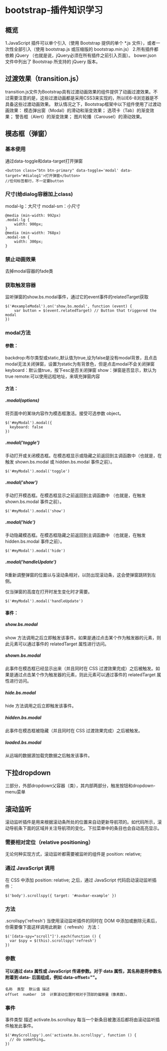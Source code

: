 # bootstrap-插件知识学习
## 概览
1.JavaScript 插件可以单个引入（使用 Bootstrap 提供的单个 *.js 文件），或者一次性全部引入（使用 bootstrap.js 或压缩版的 bootstrap.min.js）
2.所有插件都依赖 jQuery （也就是说，jQuery必须在所有插件之前引入页面）。 bower.json 文件中列出了 Bootstrap 所支持的 jQuery 版本。

## 过渡效果（transition.js）
transition.js文件为Bootstrap具有过渡动画效果的组件提供了动画过渡效果。不过需要注意的是，这些过渡动画都是采用CSS3来实现的，所以IE6-8浏览器是不具备这些过渡动画效果。
默认情况之下，Bootstrap框架中以下组件使用了过渡动画效果：
模态弹出窗（Modal）的滑动和渐变效果；
选项卡（Tab）的渐变效果；
警告框（Alert）的渐变效果；
图片轮播（Carousel）的滑动效果。
## 模态框（弹窗）
### 基本使用
通过data-toggle和data-target打开弹窗
```
<button class="btn btn-primary" data-toggle='modal' data-target='#dialog1'>打开弹窗</button>
//任何标签都行，不一定要button
```
### 尺寸(给dialog容器加上class)
modal-lg：大尺寸
modal-sm：小尺寸
```
@media (min-width: 992px)
.modal-lg {
    width: 900px;
}
@media (min-width: 768px)
.modal-sm {
    width: 300px;
}
```
### 禁止动画效果
去掉modal容器的fade类
### 获取触发容器
监听弹窗的show.bs.modal事件，通过它的event事件的relatedTarget获取
```
$('#exampleModal').on('show.bs.modal', function (event) {
    var button = $(event.relatedTarget) // Button that triggered the modal
})
```
### modal方法
#### 参数：
backdrop:布尔类型或static,默认值为true,设为false是没有modal背景，且点击modal无法关闭弹窗，设置为static为有背景色，但是点击modal不会关闭弹窗
keyboard：默认值true，按下esc是否关闭弹窗
show：弹窗是否显示，默认为true
remote:可以使用远程地址，来填充弹窗内容
#### 方法：
##### .modal(options)
将页面中的某块内容作为模态框激活。接受可选参数 object。
```
$('#myModal').modal({
  keyboard: false
})
```
##### .modal('toggle')
手动打开或关闭模态框。在模态框显示或隐藏之前返回到主调函数中（也就是，在触发 shown.bs.modal 或 hidden.bs.modal 事件之前）。
```
$('#myModal').modal('toggle')

```
##### .modal('show')
手动打开模态框。在模态框显示之前返回到主调函数中 （也就是，在触发 shown.bs.modal 事件之前）。
```
$('#myModal').modal('show')

```
##### .modal('hide')
手动隐藏模态框。在模态框隐藏之前返回到主调函数中 （也就是，在触发 hidden.bs.modal 事件之前）。
```
$('#myModal').modal('hide')

```
##### .modal('handleUpdate')
R重新调整弹窗的位置以与滚动条相对，以防出现滚动条，这会使弹窗跳转到左侧。

仅当弹窗的高度在打开时发生变化时才需要。
```
$('#myModal').modal('handleUpdate')
```
#### 事件：
##### show.bs.modal
show 方法调用之后立即触发该事件。如果是通过点击某个作为触发器的元素，则此元素可以通过事件的 relatedTarget 属性进行访问。
##### shown.bs.modal
此事件在模态框已经显示出来（并且同时在 CSS 过渡效果完成）之后被触发。如果是通过点击某个作为触发器的元素，则此元素可以通过事件的 
relatedTarget 属性进行访问。
##### hide.bs.modal	
hide 方法调用之后立即触发该事件。
##### hidden.bs.modal	
此事件在模态框被隐藏（并且同时在 CSS 过渡效果完成）之后被触发。
##### loaded.bs.modal	
从远端的数据源加载完数据之后触发该事件。
## 下拉dropdown
三部分，外部dropdown父容器（类），其内部两部分，触发按钮和dropdown-menu菜单
## 滚动监听
滚动监听插件是用来根据滚动条所处的位置来自动更新导航项的。如代码所示，滚动导航条下面的区域并关注导航项的变化。下拉菜单中的条目也会自动高亮显示。
### 需要相对定位（relative positioning）
无论何种实现方式，滚动监听都需要被监听的组件是 position: relative; 
### 通过 JavaScript 调用
在 CSS 中添加 position: relative; 之后，通过 JavaScript 代码启动滚动监听插件：
```
$('body').scrollspy({ target: '#navbar-example' })
```
### 方法
.scrollspy('refresh')
当使用滚动监听插件的同时在 DOM 中添加或删除元素后，你需要像下面这样调用此刷新（ refresh） 方法：
```
$('[data-spy="scroll"]').each(function () {
  var $spy = $(this).scrollspy('refresh')
})
```
### 参数
#### 可以通过 data 属性或 JavaScript 传递参数。对于 data 属性，其名称是将参数名附着到 data- 后面组成，例如 data-offset=""。
```
名称	类型	默认值	描述
offset	number	10	计算滚动位置时相对于顶部的偏移量（像素数）。
```
### 事件
事件类型	描述
activate.bs.scrollspy	每当一个新条目被激活后都将由滚动监听插件触发此事件。
```
$('#myScrollspy').on('activate.bs.scrollspy', function () {
  // do something…
})
```